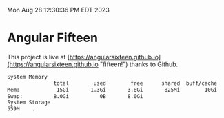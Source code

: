 Mon Aug 28 12:30:36 PM EDT 2023

# Angular Fifteen


This project is live at [https://angularsixteen.github.io](https://angularsixteen.github.io "fifteen!") thanks to Github.

```bash
System Memory
               total        used        free      shared  buff/cache   available
Mem:            15Gi       1.3Gi       3.8Gi       825Mi        10Gi        12Gi
Swap:          8.0Gi          0B       8.0Gi
System Storage
559M	.
